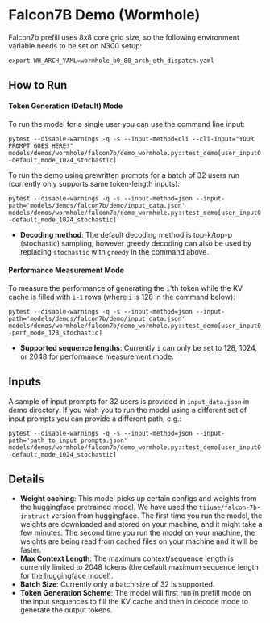 # Falcon7B Demo (Wormhole)

Falcon7b prefill uses 8x8 core grid size, so the following environment variable needs to be set on N300 setup:

`export WH_ARCH_YAML=wormhole_b0_80_arch_eth_dispatch.yaml`

## How to Run

#### Token Generation (Default) Mode

To run the model for a single user you can use the command line input:

`pytest --disable-warnings -q -s --input-method=cli --cli-input="YOUR PROMPT GOES HERE!"  models/demos/wormhole/falcon7b/demo_wormhole.py::test_demo[user_input0-default_mode_1024_stochastic]`

To run the demo using prewritten prompts for a batch of 32 users run (currently only supports same token-length inputs):

`pytest --disable-warnings -q -s --input-method=json --input-path='models/demos/falcon7b/demo/input_data.json' models/demos/wormhole/falcon7b/demo_wormhole.py::test_demo[user_input0-default_mode_1024_stochastic]`

- **Decoding method**: The default decoding method is top-k/top-p (stochastic) sampling, however greedy decoding can also be used by replacing `stochastic` with `greedy` in the command above.

#### Performance Measurement Mode

To measure the performance of generating the `i`'th token while the KV cache is filled with `i-1` rows (where `i` is 128 in the command below):

`pytest --disable-warnings -q -s --input-method=json --input-path='models/demos/falcon7b/demo/input_data.json' models/demos/wormhole/falcon7b/demo_wormhole.py::test_demo[user_input0-perf_mode_128_stochastic]`

- **Supported sequence lengths**: Currently `i` can only be set to 128, 1024, or 2048 for performance measurement mode.

## Inputs

A sample of input prompts for 32 users is provided in `input_data.json` in demo directory. If you wish you to run the model using a different set of input prompts you can provide a different path, e.g.:

`pytest --disable-warnings -q -s --input-method=json --input-path='path_to_input_prompts.json' models/demos/wormhole/falcon7b/demo_wormhole.py::test_demo[user_input0-default_mode_1024_stochastic]`

## Details

- **Weight caching**: This model picks up certain configs and weights from the huggingface pretrained model. We have used the `tiiuae/falcon-7b-instruct` version from huggingface. The first time you run the model, the weights are downloaded and stored on your machine, and it might take a few minutes. The second time you run the model on your machine, the weights are being read from cached files on your machine and it will be faster.
- **Max Context Length**: The maximum context/sequence length is currently limited to 2048 tokens (the default maximum sequence length for the huggingface model).
- **Batch Size**: Currently only a batch size of 32 is supported.
- **Token Generation Scheme**: The model will first run in prefill mode on the input sequences to fill the KV cache and then in decode mode to generate the output tokens.
